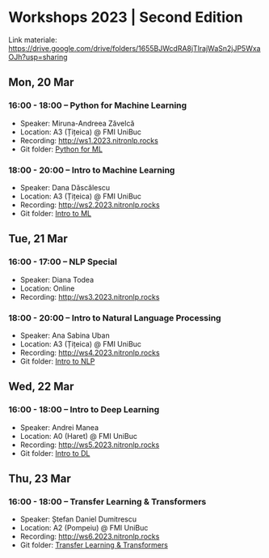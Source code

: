 # Workshops 2023 | Second Edition
Link materiale: https://drive.google.com/drive/folders/1655BJWcdRA8jTlrajWaSn2jJP5WxaOJh?usp=sharing

## Mon, 20 Mar

### 16:00 - 18:00 – Python for Machine Learning

* Speaker: Miruna-Andreea Zăvelcă
* Location: A3 (Țițeica) @ FMI UniBuc
* Recording: http://ws1.2023.nitronlp.rocks
* Git folder: [Python for ML](Python%20for%20ML/)

### 18:00 - 20:00 – Intro to Machine Learning

* Speaker: Dana Dăscălescu
* Location: A3 (Țițeica) @ FMI UniBuc
* Recording: http://ws2.2023.nitronlp.rocks
* Git folder: [Intro to ML](Intro%20to%20ML/)

## Tue, 21 Mar

### 16:00 - 17:00 – NLP Special

* Speaker: Diana Todea
* Location: Online
* Recording: http://ws3.2023.nitronlp.rocks

### 18:00 - 20:00 – Intro to Natural Language Processing

* Speaker: Ana Sabina Uban
* Location: A3 (Țițeica) @ FMI UniBuc
* Recording: http://ws4.2023.nitronlp.rocks
* Git folder: [Intro to NLP](Intro%20to%20NLP/)

## Wed, 22 Mar

### 16:00 - 18:00 – Intro to Deep Learning

* Speaker: Andrei Manea
* Location: A0 (Haret) @ FMI UniBuc
* Recording: http://ws5.2023.nitronlp.rocks
* Git folder: [Intro to DL](Intro%20to%20DL/)

## Thu, 23 Mar

### 16:00 - 18:00 – Transfer Learning & Transformers

* Speaker: Ștefan Daniel Dumitrescu
* Location: A2 (Pompeiu) @ FMI UniBuc
* Recording: http://ws6.2023.nitronlp.rocks
* Git folder: [Transfer Learning & Transformers](Transfer%20Learning%20&%20Transformers/)
